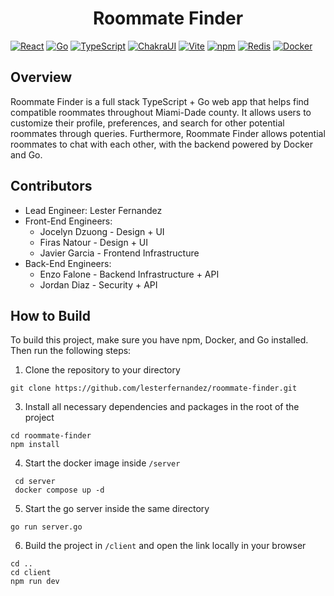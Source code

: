 <h1 align="center">Roommate Finder</h1>

[![React](https://img.shields.io/badge/React-18.2.0-blue?logo=react)]()
[![Go](https://img.shields.io/badge/Go-1.21.4-lightblue?logo=go&labelColor=white&color=lightblue)]()
[![TypeScript](https://img.shields.io/badge/TypeScript-5.0.2-brown?logo=typescript&labelColor=brown)]()
[![ChakraUI](https://img.shields.io/badge/Chakra_UI-2.8.1-lightblue?logo=chakraui&labelColor=lightblue&color=lightblue)]()
[![Vite](https://img.shields.io/badge/Vite-4.4.5-purple?logo=vite&labelColor=purple&color=yellow)]()
[![npm](https://img.shields.io/badge/npm-10.2.3-green?logo=npm&labelColor=grey&color=green)]()
[![Redis](https://img.shields.io/badge/Redis-white?logo=redis)]()
[![Docker](https://img.shields.io/badge/Docker-blue?logo=docker&labelColor=white&color=blue)]()

<h2>Overview</h2>
<p>Roommate Finder is a full stack TypeScript + Go web app that helps find compatible roommates throughout Miami-Dade county. It allows users to customize their profile, preferences, and search for other potential roommates through queries. Furthermore, Roommate Finder allows potential roommates to chat with each other, with the backend powered by Docker and Go.</p>

<h2>Contributors</h2>

- Lead Engineer: Lester Fernandez
- Front-End Engineers:
    - Jocelyn Dzuong - Design + UI 
    - Firas Natour - Design + UI
    - Javier Garcia - Frontend Infrastructure
- Back-End Engineers:
    - Enzo Falone - Backend Infrastructure + API
    - Jordan Diaz - Security + API
 
<h2>How to Build</h2>
<p>To build this project, make sure you have npm, Docker, and Go installed. Then run the following steps:</p>

1. Clone the repository to your directory
```
git clone https://github.com/lesterfernandez/roommate-finder.git
```
3. Install all necessary dependencies and packages in the root of the project
```
cd roommate-finder
npm install
```
4. Start the docker image inside `/server`
```
 cd server
 docker compose up -d
```
5. Start the go server inside the same directory
```
go run server.go
```
6. Build the project in `/client` and open the link locally in your browser
```
cd ..
cd client
npm run dev
```

